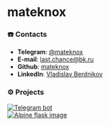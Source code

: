 # mateknox

### ☎️  Contacts
- **Telegram**: [@mateknox](https://t.me/mateknox)
- **E-mail**: last.chance@bk.ru
- **Github**: [mateknox](https://github.com/mateknox)
- **LinkedIn**: [Vladislav Berdnikov](https://www.linkedin.com/in/vladislav-berdnikov-8a967413b)


### ⚙️ Projects
[![Telegram bot](https://github-readme-stats.vercel.app/api/pin/?username=mateknox&repo=python_flask_tg_bot)](https://github.com/mateknox/python_flask_tg_bot)  
[![Alpine flask image](https://github-readme-stats.vercel.app/api/pin/?username=mateknox&repo=python_flask_alpine_image)](https://github.com/mateknox/python_flask_alpine_image)  
